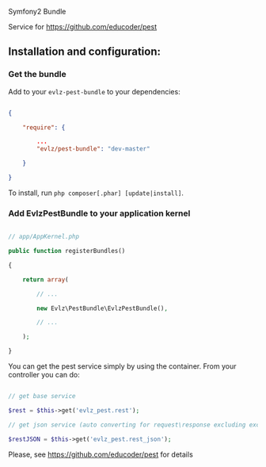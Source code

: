 Symfony2 Bundle

Service for https://github.com/educoder/pest

## Installation and configuration:

### Get the bundle

Add to your `evlz-pest-bundle` to your dependencies:

``` json

{

    "require": {

        ...
        "evlz/pest-bundle": "dev-master"

    }

}

```

To install, run `php composer[.phar] [update|install]`.

### Add EvlzPestBundle to your application kernel

```php

// app/AppKernel.php

public function registerBundles()

{

    return array(

        // ...

        new Evlz\PestBundle\EvlzPestBundle(),

        // ...

    );

}

```

You can get the pest service simply by using the container. From your controller you can do:

```php

// get base service

$rest = $this->get('evlz_pest.rest');

// get json service (auto converting for request\response excluding exception messages (@todo) )

$restJSON = $this->get('evlz_pest.rest_json');


```

Please, see https://github.com/educoder/pest for details
